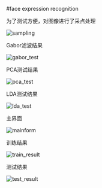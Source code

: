 #face expression recognition

为了测试方便，对图像进行了采点处理

![sampling][sampling]

Gabor滤波结果

![gabor_test][gabor_test]

PCA测试结果

![pca_test][pca_test]

LDA测试结果

![lda_test][lda_test]

主界面

![mainform][mainform]

训练结果

![train_result][train_result]

测试结果

![test_result][test_result]

[sampling]:http://git.oschina.net/windstyle/face-expression-recognition/raw/master/images/sampling.jpg

[gabor_test]:http://git.oschina.net/windstyle/face-expression-recognition/raw/master/images/gabor_test.png

[pca_test]:http://git.oschina.net/windstyle/face-expression-recognition/raw/master/images/pca_test.png

[lda_test]:http://git.oschina.net/windstyle/face-expression-recognition/raw/master/images/lda_test.png

[mainform]:http://git.oschina.net/windstyle/face-expression-recognition/raw/master/images/mainform.png

[train_result]:http://git.oschina.net/windstyle/face-expression-recognition/raw/master/images/train_result.png

[test_result]:http://git.oschina.net/windstyle/face-expression-recognition/raw/master/images/test_result.png